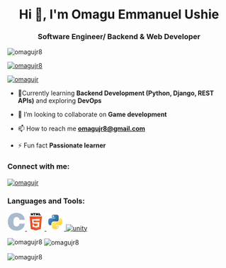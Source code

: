 <h1 align="center">Hi 👋, I'm Omagu Emmanuel Ushie</h1>
<h3 align="center">Software Engineer/ Backend & Web Developer</h3>

<p align="left"> <img src="https://komarev.com/ghpvc/?username=omagujr8&label=Profile%20views&color=0e75b6&style=flat" alt="omagujr8" /> </p>

<p align="left"> <a href="https://github.com/ryo-ma/github-profile-trophy"><img src="https://github-profile-trophy.vercel.app/?username=omagujr8" alt="omagujr8" /></a> </p>

<p align="left"> <a href="https://twitter.com/omagujr" target="blank"><img src="https://img.shields.io/twitter/follow/omagujr?logo=twitter&style=for-the-badge" alt="omagujr" /></a> </p>

- 🌱Currently learning **Backend Development (Python, Django, REST APIs)** and exploring **DevOps**
  
- 👯 I’m looking to collaborate on **Game development**

- 📫 How to reach me **omagujr8@gmail.com**

- ⚡ Fun fact **Passionate learner**

<h3 align="left">Connect with me:</h3>
<p align="left">
<a href="https://twitter.com/omagujr" target="blank"><img align="center" src="https://raw.githubusercontent.com/rahuldkjain/github-profile-readme-generator/master/src/images/icons/Social/twitter.svg" alt="omagujr" height="30" width="40" /></a>
</p>

<h3 align="left">Languages and Tools:</h3>
<p align="left"> <a href="https://www.cprogramming.com/" target="_blank" rel="noreferrer"> <img src="https://raw.githubusercontent.com/devicons/devicon/master/icons/c/c-original.svg" alt="c" width="40" height="40"/> </a> <a href="https://www.w3.org/html/" target="_blank" rel="noreferrer"> <img src="https://raw.githubusercontent.com/devicons/devicon/master/icons/html5/html5-original-wordmark.svg" alt="html5" width="40" height="40"/> </a> <a href="https://www.python.org" target="_blank" rel="noreferrer"> <img src="https://raw.githubusercontent.com/devicons/devicon/master/icons/python/python-original.svg" alt="python" width="40" height="40"/> </a> <a href="https://unity.com/" target="_blank" rel="noreferrer"> <img src="https://www.vectorlogo.zone/logos/unity3d/unity3d-icon.svg" alt="unity" width="40" height="40"/> </a> </p>

<p><img align="left" src="https://github-readme-stats.vercel.app/api/top-langs?username=omagujr8&show_icons=true&locale=en&layout=compact" alt="omagujr8" /></p>

<p>&nbsp;<img align="center" src="https://github-readme-stats.vercel.app/api?username=omagujr8&show_icons=true&locale=en" alt="omagujr8" /></p>

<p><img align="center" src="https://github-readme-streak-stats.herokuapp.com/?user=omagujr8&" alt="omagujr8" /></p>
